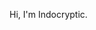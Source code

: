 Hi, I'm Indocryptic.

<!---
Indocryptic/Indocryptic is a ✨ special ✨ repository because its `README.md` (this file) appears on your GitHub profile.
You can click the Preview link to take a look at your changes.
--->
